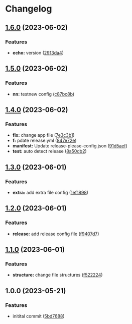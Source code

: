 # Changelog

## [1.6.0](https://github.com/mohamedDev/release/compare/v1.5.0...v1.6.0) (2023-06-02)


### Features

* **echo:** version ([2913da4](https://github.com/mohamedDev/release/commit/2913da45ee2bb27f7a89c96cb5f1a1f4775be6b7))

## [1.5.0](https://github.com/mohamedDev/release/compare/v1.4.0...v1.5.0) (2023-06-02)


### Features

* **nn:** testnew config ([c87bc8b](https://github.com/mohamedDev/release/commit/c87bc8baefa8fa2b67e96dabeb9fa78cda943112))

## [1.4.0](https://github.com/mohamedDev/release/compare/v1.3.0...v1.4.0) (2023-06-02)


### Features

* **fix:** change app file ([7e3c3b1](https://github.com/mohamedDev/release/commit/7e3c3b14d5bf7460159cedf4dc589572a4524013))
* **f:** pdate release.yml ([847e72e](https://github.com/mohamedDev/release/commit/847e72e15c8ced403f9860c24a8fad4f4c47f43c))
* **manifest:** Update release-please-config.json ([91d5aef](https://github.com/mohamedDev/release/commit/91d5aef1da0ca09e9e60dca4a59d0ad96602d48d))
* **test:** auto detect release ([8a50db2](https://github.com/mohamedDev/release/commit/8a50db20dde148b7598d16df816c9ae82e55ee71))

## [1.3.0](https://github.com/mohamedDev/release/compare/v1.2.0...v1.3.0) (2023-06-01)


### Features

* **extra:** add extra file config ([1ef1898](https://github.com/mohamedDev/release/commit/1ef189876afeedda2b02c0489c439704e8ae7802))

## [1.2.0](https://github.com/mohamedDev/release/compare/v1.1.0...v1.2.0) (2023-06-01)


### Features

* **release:** add release config file ([f9407d7](https://github.com/mohamedDev/release/commit/f9407d743cd5ad456ffa5807b6646e51e60c43a1))

## [1.1.0](https://github.com/mohamedDev/release/compare/v1.0.0...v1.1.0) (2023-06-01)


### Features

* **structure:** change file structures ([f522224](https://github.com/mohamedDev/release/commit/f522224fbcfd78a8678fb274bd38fada6cf0aa90))

## 1.0.0 (2023-05-21)


### Features

* initital commit ([5bd7688](https://github.com/mohamedDev/release/commit/5bd7688aa9b81e83cfcca35df2f67c358f95d150))

